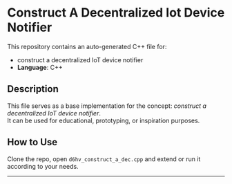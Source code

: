 # Construct A Decentralized Iot Device Notifier

This repository contains an auto-generated C++ file for:

- construct a decentralized IoT device notifier
- **Language**: C++

## Description

This file serves as a base implementation for the concept: *construct a decentralized IoT device notifier*.  
It can be used for educational, prototyping, or inspiration purposes.

## How to Use

Clone the repo, open `d6hv_construct_a_dec.cpp` and extend or run it according to your needs.

---


